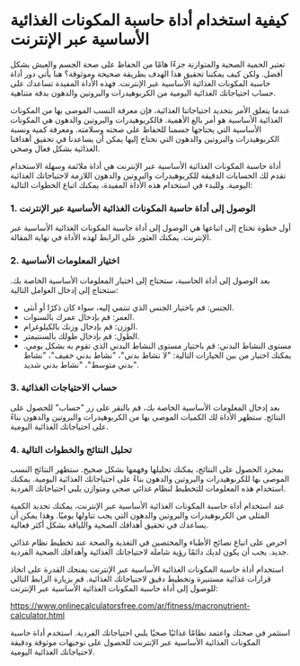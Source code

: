 كيفية استخدام أداة حاسبة المكونات الغذائية الأساسية عبر الإنترنت
================================================================

تعتبر الحمية الصحية والمتوازنة جزءًا هامًا من الحفاظ على صحة الجسم والعيش بشكل أفضل. ولكن كيف يمكننا تحقيق هذا الهدف بطريقة صحيحة وموثوقة؟ هنا يأتي دور أداة حاسبة المكونات الغذائية الأساسية عبر الإنترنت. فهذه الأداة المفيدة تساعدك على حساب احتياجاتك الغذائية اليومية من الكربوهيدرات والبروتين والدهون بدقة متناهية.

عندما يتعلق الأمر بتحديد احتياجاتنا الغذائية، فإن معرفة النسب الموصى بها من المكونات الغذائية الأساسية هو أمر بالغ الأهمية. فالكربوهيدرات والبروتين والدهون هي المكونات الأساسية التي يحتاجها جسمنا للحفاظ على صحته وسلامته. ومعرفة كمية ونسبة الكربوهيدرات والبروتين والدهون التي نحتاج إليها يمكن أن يساعدنا في تحقيق أهدافنا الغذائية بشكل فعال وصحي.

أداة حاسبة المكونات الغذائية الأساسية عبر الإنترنت هي أداة ملائمة وسهلة الاستخدام تقدم لك الحسابات الدقيقة للكربوهيدرات والبروتين والدهون اللازمة لاحتياجاتك الغذائية اليومية. وللبدء في استخدام هذه الأداة المفيدة، يمكنك اتباع الخطوات التالية:

### 1. الوصول إلى أداة حاسبة المكونات الغذائية الأساسية عبر الإنترنت

أول خطوة تحتاج إلى اتباعها هي الوصول إلى أداة حاسبة المكونات الغذائية الأساسية عبر الإنترنت. يمكنك العثور على الرابط لهذه الأداة في نهاية المقالة.

### 2. اختيار المعلومات الأساسية

بعد الوصول إلى أداة الحاسبة، ستحتاج إلى اختيار المعلومات الأساسية الخاصة بك. ستحتاج إلى إدخال العوامل التالية:

- الجنس: قم باختيار الجنس الذي تنتمي إليه، سواء كان ذكرًا أو أنثى.
- العمر: قم بإدخال عمرك بالسنوات.
- الوزن: قم بإدخال وزنك بالكيلوغرام.
- الطول: قم بإدخال طولك بالسنتيمتر.
- مستوى النشاط البدني: قم باختيار مستوى النشاط البدني الذي تقوم به بشكل يومي. يمكنك اختيار من بين الخيارات التالية: "لا نشاط بدني"، "نشاط بدني خفيف"، "نشاط بدني متوسط"، "نشاط بدني شديد".

### 3. حساب الاحتياجات الغذائية

بعد إدخال المعلومات الأساسية الخاصة بك، قم بالنقر على زر "حساب" للحصول على النتائج. ستظهر الأداة لك الكميات الموصى بها من الكربوهيدرات والبروتين والدهون بناءً على احتياجاتك الغذائية اليومية.

### 4. تحليل النتائج والخطوات التالية

بمجرد الحصول على النتائج، يمكنك تحليلها وفهمها بشكل صحيح. ستظهر النتائج النسب الموصى بها للكربوهيدرات والبروتين والدهون بناءً على احتياجاتك الغذائية اليومية. يمكنك استخدام هذه المعلومات للتخطيط لنظام غذائي صحي ومتوازن يلبي احتياجاتك الفردية.

عند استخدام أداة حاسبة المكونات الغذائية الأساسية عبر الإنترنت، يمكنك تحديد الكمية المثلى من الكربوهيدرات والبروتين والدهون التي يجب تناولها يوميًا. وهذا يمكن أن يساعدك في تحقيق أهدافك الصحية واللياقة بشكل أكثر فعالية.

احرص على اتباع نصائح الأطباء والمختصين في التغذية والصحة عند تخطيط نظام غذائي جديد. يجب أن يكون لديك دائمًا رؤية شاملة لاحتياجاتك الغذائية وأهدافك الصحية الفردية.

استخدام أداة حاسبة المكونات الغذائية الأساسية عبر الإنترنت يمنحك القدرة على اتخاذ قرارات غذائية مستنيرة وتخطيط دقيق لاحتياجاتك الغذائية. قم بزيارة الرابط التالي للوصول إلى أداة حاسبة المكونات الغذائية الأساسية عبر الإنترنت:

<https://www.onlinecalculatorsfree.com/ar/fitness/macronutrient-calculator.html>

استثمر في صحتك واعتمد نظامًا غذائيًا صحيًا يلبي احتياجاتك الفردية. استخدم أداة حاسبة المكونات الغذائية الأساسية عبر الإنترنت للحصول على توجيهات موثوقة ودقيقة لاحتياجاتك الغذائية اليومية.
